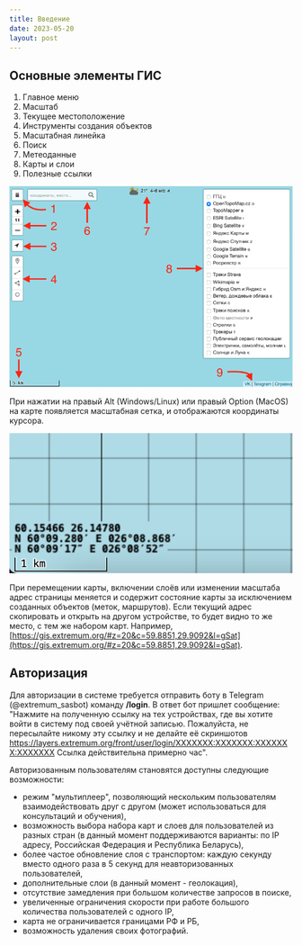```yaml
---
title: Введение
date: 2023-05-20
layout: post
---
```


## Основные элементы ГИС
1. Главное меню
2. Масштаб
3. Текущее местоположение
4. Инструменты создания объектов
5. Масштабная линейка
6. Поиск
7. Метеоданные
8. Карты и слои
9. Полезные ссылки

![Основные элементы ГИС - alt](/assets/images/intro/main-elements.png)

При нажатии на правый Alt (Windows/Linux) или правый Option (MacOS) на карте появляется масштабная сетка, и отображаются координаты курсора.

![Сетка ГИС - alt](/assets/images/intro/grid-overlay.png)

При перемещении карты, включении слоёв или изменении масштаба адрес страницы меняется и содержит состояние карты за исключением созданных объектов (меток, маршрутов). Если текущий адрес скопировать и открыть на другом устройстве, то будет видно то же место, с тем же набором карт. Например, [https://gis.extremum.org/#z=20&c=59.8851,29.9092&l=gSat](https://gis.extremum.org/#z=20&c=59.8851,29.9092&l=gSat).

## Авторизация
Для авторизации в системе требуется отправить боту в Telegram (@extremum_sasbot) команду **/login**. В ответ бот пришлет сообщение: "Нажмите на полученную ссылку на тех устройствах, где вы хотите войти в систему под своей учётной записью. Пожалуйста, не пересылайте никому эту ссылку и не делайте её скриншотов https://layers.extremum.org/front/user/login/XXXXXXX:XXXXXXX:XXXXXXX:XXXXXXX Ссылка действительна примерно час".

Авторизованным пользователям становятся доступны следующие возможности:
- режим "мультиплеер", позволяющий нескольким пользователям взаимодействовать друг с другом (может использоваться для консультаций и обучения),
- возможность выбора набора карт и слоев для пользователей из разных стран (в данный момент поддерживаются варианты: по IP адресу, Российская Федерация и Республика Беларусь),
- более частое обновление слоя с транспортом: каждую секунду вместо одного раза в 5 секунд для неавторизованных пользователей,
- дополнительные слои (в данный момент - геолокация),
- отсутствие замедления при большом количестве запросов в поиске,
- увеличенные ограничения скорости при работе большого количества пользователей с одного IP,
- карта не ограничивается границами РФ и РБ,
- возможность удаления своих фотографий.
